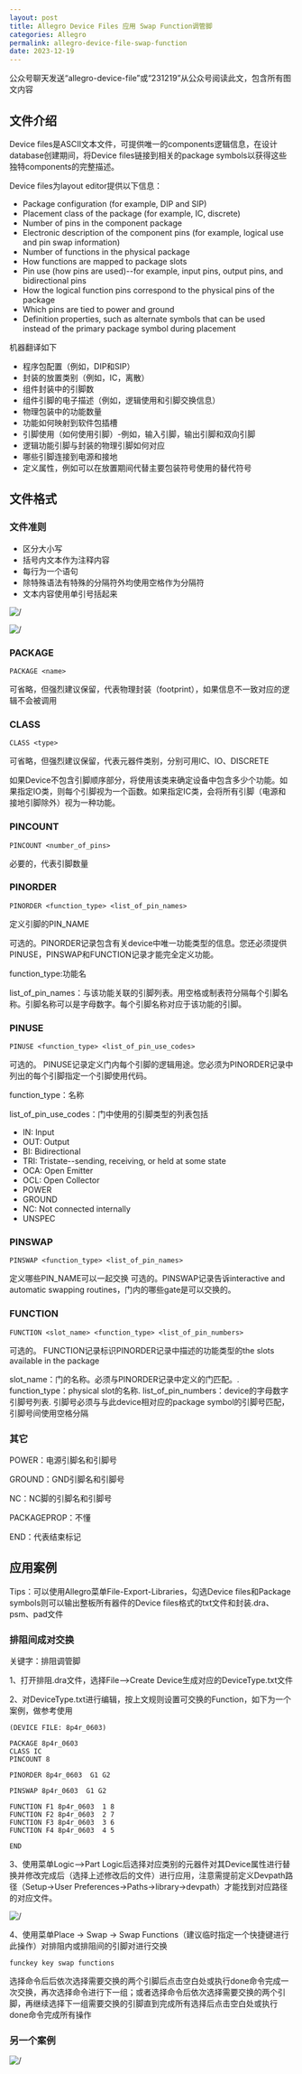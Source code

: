 ```yaml
---
layout: post
title: Allegro Device Files 应用 Swap Function调管脚
categories: Allegro
permalink: allegro-device-file-swap-function
date: 2023-12-19
---
```


公众号聊天发送“allegro-device-file”或“231219”从公众号阅读此文，包含所有图文内容

## 文件介绍

Device files是ASCII文本文件，可提供唯一的components逻辑信息，在设计database创建期间，将Device files链接到相关的package symbols以获得这些独特components的完整描述。

Device files为layout editor提供以下信息：

- Package configuration (for example, DIP and SIP)
- Placement class of the package (for example, IC, discrete)
- Number of pins in the component package
- Electronic description of the component pins (for example, logical use and pin swap information)
- Number of functions in the physical package
- How functions are mapped to package slots
- Pin use (how pins are used)--for example, input pins, output pins, and bidirectional pins
- How the logical function pins correspond to the physical pins of the package
- Which pins are tied to power and ground
- Definition properties, such as alternate symbols that can be used instead of the primary package symbol during placement

机器翻译如下

- 程序包配置（例如，DIP和SIP）
- 封装的放置类别（例如，IC，离散）
- 组件封装中的引脚数
- 组件引脚的电子描述（例如，逻辑使用和引脚交换信息）
- 物理包装中的功能数量
- 功能如何映射到软件包插槽
- 引脚使用（如何使用引脚）-例如，输入引脚，输出引脚和双向引脚
- 逻辑功能引脚与封装的物理引脚如何对应
- 哪些引脚连接到电源和接地
- 定义属性，例如可以在放置期间代替主要包装符号使用的替代符号

## 文件格式

### 文件准则

- 区分大小写
- 括号内文本作为注释内容
- 每行为一个语句
- 除特殊语法有特殊的分隔符外均使用空格作为分隔符
- 文本内容使用单引号括起来

![/](https://tiny-y.asia/images/blog/2022/chap5.8.1.1.png)

![/](https://tiny-y.asia/images/blog/2022/chap5.8.1.2.png)

### PACKAGE

```
PACKAGE <name>
```

可省略，但强烈建议保留，代表物理封装（footprint），如果信息不一致对应的逻辑不会被调用

### CLASS

```
CLASS <type>
```

可省略，但强烈建议保留，代表元器件类别，分别可用IC、IO、DISCRETE

如果Device不包含引脚顺序部分，将使用该类来确定设备中包含多少个功能。如果指定IO类，则每个引脚视为一个函数。如果指定IC类，会将所有引脚（电源和接地引脚除外）视为一种功能。

### PINCOUNT

```
PINCOUNT <number_of_pins>
```

必要的，代表引脚数量

### PINORDER

```
PINORDER <function_type> <list_of_pin_names>
```

定义引脚的PIN_NAME

可选的。PINORDER记录包含有关device中唯一功能类型的信息。您还必须提供PINUSE，PINSWAP和FUNCTION记录才能完全定义功能。

function_type:功能名

list_of_pin_names：与该功能关联的引脚列表。用空格或制表符分隔每个引脚名称。引脚名称可以是字母数字。每个引脚名称对应于该功能的引脚。

### PINUSE

```
PINUSE <function_type> <list_of_pin_use_codes>
```

可选的。 PINUSE记录定义门内每个引脚的逻辑用途。您必须为PINORDER记录中列出的每个引脚指定一个引脚使用代码。

function_type：名称

list_of_pin_use_codes：门中使用的引脚类型的列表包括

- IN: Input
- OUT: Output
- BI: Bidirectional
- TRI: Tristate--sending, receiving, or held at some state
- OCA: Open Emitter
- OCL: Open Collector
- POWER
- GROUND
- NC: Not connected internally
- UNSPEC

### PINSWAP

```
PINSWAP <function_type> <list_of_pin_names>
```

定义哪些PIN_NAME可以一起交换
可选的。PINSWAP记录告诉interactive and automatic swapping routines，门内的哪些gate是可以交换的。

### FUNCTION

```
FUNCTION <slot_name> <function_type> <list_of_pin_numbers>
```

可选的。 FUNCTION记录标识PINORDER记录中描述的功能类型的the slots available in the package

slot_name：门的名称。必须与PINORDER记录中定义的门匹配。.
function_type：physical slot的名称.
list_of_pin_numbers：device的字母数字引脚号列表. 引脚号必须与与此device相对应的package symbol的引脚号匹配，引脚号间使用空格分隔

### 其它

POWER：电源引脚名和引脚号

GROUND：GND引脚名和引脚号

NC：NC脚的引脚名和引脚号

PACKAGEPROP：不懂

END：代表结束标记

## 应用案例

Tips：可以使用Allegro菜单File-Export-Libraries，勾选Device files和Package symbols则可以输出整板所有器件的Device files格式的txt文件和封装.dra、psm、pad文件

### 排阻间成对交换

关键字：排阻调管脚

1、打开排阻.dra文件，选择File-->Create Device生成对应的DeviceType.txt文件

2、对DeviceType.txt进行编辑，按上文规则设置可交换的Function，如下为一个案例，做参考使用

```
(DEVICE FILE: 8p4r_0603)

PACKAGE 8p4r_0603
CLASS IC
PINCOUNT 8

PINORDER 8p4r_0603  G1 G2

PINSWAP 8p4r_0603  G1 G2

FUNCTION F1 8p4r_0603  1 8
FUNCTION F2 8p4r_0603  2 7
FUNCTION F3 8p4r_0603  3 6
FUNCTION F4 8p4r_0603  4 5

END
```


3、使用菜单Logic-->Part Logic后选择对应类别的元器件对其Device属性进行替换并修改完成后（选择上述修改后的文件）进行应用，注意需提前定义Devpath路径（Setup->User Preferences->Paths->library->devpath）才能找到对应路径的对应文件。

![/](https://tiny-y.asia/images/blog/2022/paizuswap.png)

4、使用菜单Place -> Swap -> Swap Functions（建议临时指定一个快捷键进行此操作）对排阻内或排阻间的引脚对进行交换

```
funckey key swap functions
```

选择命令后后依次选择需要交换的两个引脚后点击空白处或执行done命令完成一次交换，再次选择命令进行下一组；或者选择命令后依次选择需要交换的两个引脚，再继续选择下一组需要交换的引脚直到完成所有选择后点击空白处或执行done命令完成所有操作

### 另一个案例

![/](https://tiny-y.asia/images/blog/2022/74swappindevice.png)